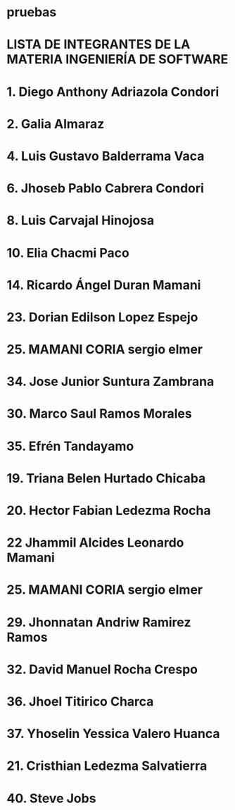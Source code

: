 # pruebas
# LISTA DE INTEGRANTES DE LA MATERIA INGENIERÍA DE SOFTWARE
# 1. Diego Anthony Adriazola Condori
# 2. Galia Almaraz
# 4. Luis Gustavo Balderrama Vaca
# 6. Jhoseb Pablo Cabrera Condori
# 8. Luis Carvajal Hinojosa
# 10. Elia Chacmi Paco
# 14. Ricardo Ángel Duran Mamani
# 23. Dorian Edilson Lopez Espejo

# 25. MAMANI CORIA sergio elmer 
# 34. Jose Junior Suntura Zambrana

# 30. Marco Saul Ramos Morales

# 35. Efrén Tandayamo
# 19. Triana Belen Hurtado Chicaba
# 20. Hector Fabian Ledezma Rocha
# 22 Jhammil Alcides Leonardo Mamani  
# 25. MAMANI CORIA sergio elmer 
# 29. Jhonnatan Andriw Ramirez Ramos
# 32. David Manuel Rocha Crespo
# 36. Jhoel Titirico Charca
# 37. Yhoselin Yessica Valero Huanca
# 21. Cristhian Ledezma Salvatierra
# 40. Steve Jobs



